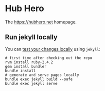 # Hub Hero
The https://hubhero.net homepage.


## Run jekyll locally

You can [test your changes locally](https://help.github.com/articles/setting-up-your-github-pages-site-locally-with-jekyll/#platform-mac) using `jekyll`:

```
# first time after checking out the repo
rvm install ruby-2.4.2
gem install bundler
bundle install
# generate and serve pages locally
bundle exec jekyll build --safe
bundle exec jekyll serve
```
